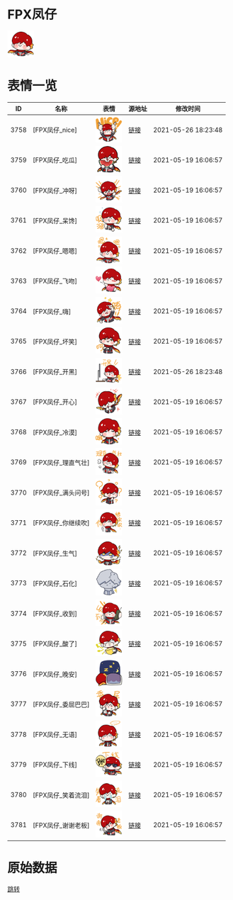 # FPX凤仔

<img src="./cover.png" height="60" alt="cover" />

# 表情一览

|ID|名称|表情|源地址|修改时间|
|----|----|----|----|----|
|3758|[FPX凤仔_nice]|<img src="./pic/003758_%5BFPX凤仔_nice%5D.png" height="60" alt="nice"/>|[链接](http://i0.hdslb.com/bfs/emote/fd98dd21c8714802eebb23665e06d920fa54a16f.png)|2021-05-26 18:23:48|
|3759|[FPX凤仔_吃瓜]|<img src="./pic/003759_%5BFPX凤仔_吃瓜%5D.png" height="60" alt="吃瓜"/>|[链接](http://i0.hdslb.com/bfs/emote/d88b0c35ff5378d8e674cf3941fdb23440aec138.png)|2021-05-19 16:06:57|
|3760|[FPX凤仔_冲呀]|<img src="./pic/003760_%5BFPX凤仔_冲呀%5D.png" height="60" alt="冲呀"/>|[链接](http://i0.hdslb.com/bfs/emote/653c79c7d9fb9dba4d37a3ce2debe69483d5955c.png)|2021-05-19 16:06:57|
|3761|[FPX凤仔_呆馋]|<img src="./pic/003761_%5BFPX凤仔_呆馋%5D.png" height="60" alt="呆馋"/>|[链接](http://i0.hdslb.com/bfs/emote/3049e1731fcc170a24366a22b98772226c62fd56.png)|2021-05-19 16:06:57|
|3762|[FPX凤仔_嗯嗯]|<img src="./pic/003762_%5BFPX凤仔_嗯嗯%5D.png" height="60" alt="嗯嗯"/>|[链接](http://i0.hdslb.com/bfs/emote/3d46981cc21eb4e88d391cbad90f34215ef880a1.png)|2021-05-19 16:06:57|
|3763|[FPX凤仔_飞吻]|<img src="./pic/003763_%5BFPX凤仔_飞吻%5D.png" height="60" alt="飞吻"/>|[链接](http://i0.hdslb.com/bfs/emote/f4b538a1c719ef1cf71eba6ffd290084a2e386e3.png)|2021-05-19 16:06:57|
|3764|[FPX凤仔_嗨]|<img src="./pic/003764_%5BFPX凤仔_嗨%5D.png" height="60" alt="嗨"/>|[链接](http://i0.hdslb.com/bfs/emote/8bf9d337a80f1575d0a199c5d20490d461d4b462.png)|2021-05-19 16:06:57|
|3765|[FPX凤仔_坏笑]|<img src="./pic/003765_%5BFPX凤仔_坏笑%5D.png" height="60" alt="坏笑"/>|[链接](http://i0.hdslb.com/bfs/emote/4525238ec981ef1050f4c234af3cefa86e6559e1.png)|2021-05-19 16:06:57|
|3766|[FPX凤仔_开黑]|<img src="./pic/003766_%5BFPX凤仔_开黑%5D.png" height="60" alt="开黑"/>|[链接](http://i0.hdslb.com/bfs/emote/bde77bb6ea0f6fb0ed3d069c87807c13f5babeeb.png)|2021-05-26 18:23:48|
|3767|[FPX凤仔_开心]|<img src="./pic/003767_%5BFPX凤仔_开心%5D.png" height="60" alt="开心"/>|[链接](http://i0.hdslb.com/bfs/emote/027658c9866373384408f66f41223c74b5d099eb.png)|2021-05-19 16:06:57|
|3768|[FPX凤仔_冷漠]|<img src="./pic/003768_%5BFPX凤仔_冷漠%5D.png" height="60" alt="冷漠"/>|[链接](http://i0.hdslb.com/bfs/emote/bdb9579e10de98bd89c978b5ffee30e1d66810f7.png)|2021-05-19 16:06:57|
|3769|[FPX凤仔_理直气壮]|<img src="./pic/003769_%5BFPX凤仔_理直气壮%5D.png" height="60" alt="理直气壮"/>|[链接](http://i0.hdslb.com/bfs/emote/ed598618c2e58f7cb50c7a8100b385f72e56e634.png)|2021-05-19 16:06:57|
|3770|[FPX凤仔_满头问号]|<img src="./pic/003770_%5BFPX凤仔_满头问号%5D.png" height="60" alt="满头问号"/>|[链接](http://i0.hdslb.com/bfs/emote/325f824874c1beb812142cc2f650e8c886dd098c.png)|2021-05-19 16:06:57|
|3771|[FPX凤仔_你继续吹]|<img src="./pic/003771_%5BFPX凤仔_你继续吹%5D.png" height="60" alt="你继续吹"/>|[链接](http://i0.hdslb.com/bfs/emote/6a35a23ff5f3d170906acfec50af859345a5a2c4.png)|2021-05-19 16:06:57|
|3772|[FPX凤仔_生气]|<img src="./pic/003772_%5BFPX凤仔_生气%5D.png" height="60" alt="生气"/>|[链接](http://i0.hdslb.com/bfs/emote/5c309baa9bcde9e39f72c59d766af09b29642313.png)|2021-05-19 16:06:57|
|3773|[FPX凤仔_石化]|<img src="./pic/003773_%5BFPX凤仔_石化%5D.png" height="60" alt="石化"/>|[链接](http://i0.hdslb.com/bfs/emote/8ecab1ca8f49ecb1c48dfc6f2656e192138e1ee9.png)|2021-05-19 16:06:57|
|3774|[FPX凤仔_收到]|<img src="./pic/003774_%5BFPX凤仔_收到%5D.png" height="60" alt="收到"/>|[链接](http://i0.hdslb.com/bfs/emote/c587ce7570cf6f1d76dec697fc8b0582136d7030.png)|2021-05-19 16:06:57|
|3775|[FPX凤仔_酸了]|<img src="./pic/003775_%5BFPX凤仔_酸了%5D.png" height="60" alt="酸了"/>|[链接](http://i0.hdslb.com/bfs/emote/53e931f227617f238030cf7e5b32fab5811b3226.png)|2021-05-19 16:06:57|
|3776|[FPX凤仔_晚安]|<img src="./pic/003776_%5BFPX凤仔_晚安%5D.png" height="60" alt="晚安"/>|[链接](http://i0.hdslb.com/bfs/emote/0617d7a9df1f98be0e527a13ec9e30b4f9b983d7.png)|2021-05-19 16:06:57|
|3777|[FPX凤仔_委屈巴巴]|<img src="./pic/003777_%5BFPX凤仔_委屈巴巴%5D.png" height="60" alt="委屈巴巴"/>|[链接](http://i0.hdslb.com/bfs/emote/1cf6c739ae4dde62ae348bfc04d29d45b48d3be0.png)|2021-05-19 16:06:57|
|3778|[FPX凤仔_无语]|<img src="./pic/003778_%5BFPX凤仔_无语%5D.png" height="60" alt="无语"/>|[链接](http://i0.hdslb.com/bfs/emote/0175cf4b9512c4be6e5dee063a5ab70b78555685.png)|2021-05-19 16:06:57|
|3779|[FPX凤仔_下线]|<img src="./pic/003779_%5BFPX凤仔_下线%5D.png" height="60" alt="下线"/>|[链接](http://i0.hdslb.com/bfs/emote/a3fcc380b05f4e21c12cac672bb7f1b79bfb7058.png)|2021-05-19 16:06:57|
|3780|[FPX凤仔_笑着流泪]|<img src="./pic/003780_%5BFPX凤仔_笑着流泪%5D.png" height="60" alt="笑着流泪"/>|[链接](http://i0.hdslb.com/bfs/emote/10e8b7c24b3c91453a555b7d6fb95e231b369bd8.png)|2021-05-19 16:06:57|
|3781|[FPX凤仔_谢谢老板]|<img src="./pic/003781_%5BFPX凤仔_谢谢老板%5D.png" height="60" alt="谢谢老板"/>|[链接](http://i0.hdslb.com/bfs/emote/ded31280583cda66d49d22736cfc66acfffb55eb.png)|2021-05-19 16:06:57|

# 原始数据

[跳转](./raw.json)

